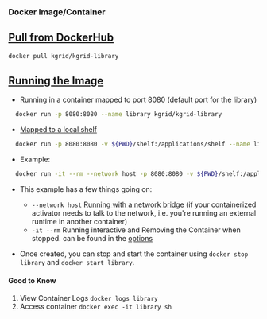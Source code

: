 ### Docker Image/Container
## [Pull from DockerHub](https://docs.docker.com/engine/reference/commandline/pull/)
  ```bash
  docker pull kgrid/kgrid-library
  ```
## [Running the Image](https://docs.docker.com/engine/reference/commandline/run)

- Running in a container mapped to port 8080 (default port for the library)

```bash
  docker run -p 8080:8080 --name library kgrid/kgrid-library
```

- [Mapped to a local shelf](https://docs.docker.com/engine/reference/commandline/run/#mount-volume--v---read-only)

```bash
  docker run -p 8080:8080 -v ${PWD}/shelf:/applications/shelf --name library -d kgrid/kgrid-library 
```

- Example:

```bash
  docker run -it --rm --network host -p 8080:8080 -v ${PWD}/shelf:/application/shelf --name library kgrid/kgrid-library:latest
```
- This example has a few things going on:
    - `--network host` [Running with a network bridge](https://docs.docker.com/engine/reference/commandline/run/#connect-a-container-to-a-network---network) (if your containerized activator needs to talk to the network, i.e. you're running an external runtime in another container)
    - `-it --rm` Running interactive and Removing the Container when stopped. can be found in the [options](https://docs.docker.com/engine/reference/commandline/run/#options)

- Once created, you can stop and start the container using `docker stop library` and `docker start library`.
#### Good to Know

1. View Container Logs  ```docker logs library```
1. Access container ```docker exec -it library sh```

